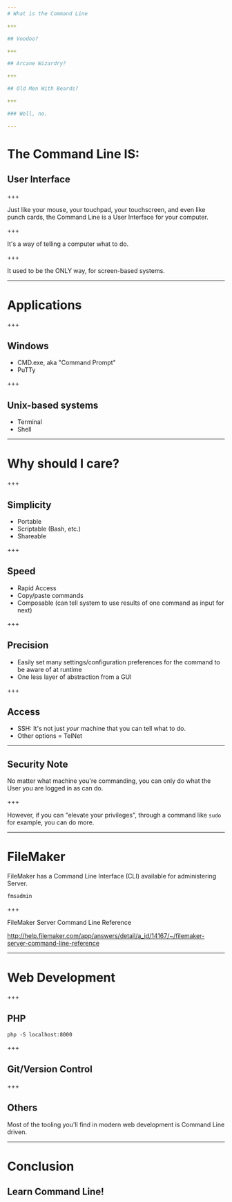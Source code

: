 ```yaml
---
# What is the Command Line

+++

## Voodoo?

+++

## Arcane Wizardry?

+++

## Old Men With Beards?

+++

### Well, no.

---
```


# The Command Line IS:

## User Interface

+++

Just like your mouse, your touchpad, your touchscreen, and even like punch cards, the Command Line is a User Interface for your computer.

+++

It's a way of telling a computer what to do.

+++

It used to be the ONLY way, for screen-based systems.

---

# Applications

+++

## Windows

 - CMD.exe, aka "Command Prompt"
 - PuTTy

+++

## Unix-based systems

 - Terminal
 - Shell

---

# Why should I care?

+++

## Simplicity

 - Portable
 - Scriptable (Bash, etc.)
 - Shareable

+++

## Speed

 - Rapid Access
 - Copy/paste commands
 - Composable (can tell system to use results of one command as input for next)
 
+++

## Precision

 - Easily set many settings/configuration preferences for the command to be aware of at runtime
 - One less layer of abstraction from a GUI

+++

## Access

 - SSH: It's not just _your_ machine that you can tell what to do.
 - Other options = TelNet

---

## Security Note

No matter what machine you're commanding, you can only do what the User you are logged in as can do.

+++

However, if you can "elevate your privileges", through a command like `sudo` for example, you can do more.

---

# FileMaker

FileMaker has a Command Line Interface (CLI) available for administering Server.

`fmsadmin`

+++

FileMaker Server Command Line Reference

http://help.filemaker.com/app/answers/detail/a_id/14167/~/filemaker-server-command-line-reference

---

# Web Development

+++

## PHP

`php -S localhost:8000`

+++

## Git/Version Control

+++

## Others

Most of the tooling you'll find in modern web development is Command Line driven.

---

# Conclusion

## Learn Command Line!
